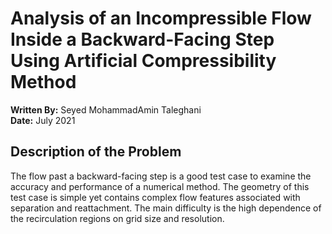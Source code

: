 # Analysis of an Incompressible Flow Inside a Backward-Facing Step Using Artificial Compressibility Method

**Written By:** Seyed MohammadAmin Taleghani  
**Date:** July 2021

## Description of the Problem
The flow past a backward-facing step is a good test case to examine the accuracy and performance of a numerical method. The geometry of this test case is simple yet contains complex flow features associated with separation and reattachment. The main difficulty is the high dependence of the recirculation regions on grid size and resolution.
